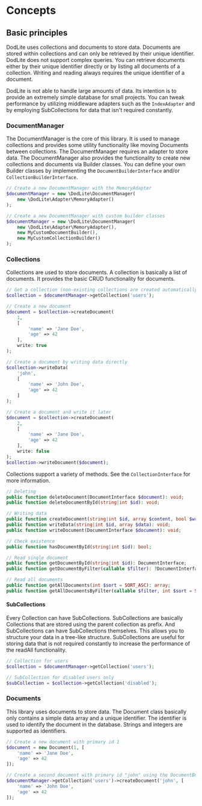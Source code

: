 # Concepts

## Basic principles

DodLite uses collections and documents to store data. Documents are stored within collections and can only be retrieved by their unique identifier. DodLite does not
support complex queries. You can retrieve documents either by their unique identifier directly or by listing all documents of a collection. Writing and reading always
requires the unique identifier of a document.

DodLite is not able to handle large amounts of data. Its intention is to provide an extremely simple database for small projects. You can tweak performance by utilizing
middleware adapters such as the `IndexAdapter` and by employing SubCollections for data that isn't required constantly.

### DocumentManager

The DocumentManager is the core of this library. It is used to manage collections and provides some utility functionality like moving Documents between collections.
The DocumentManager requires an adapter to store data. The DocumentManager also provides the functionality to create new collections and documents via Builder classes.
You can define your own Builder classes by implementing the `DocumentBuilderInterface` and/or `CollectionBuilderInterface`.

```php
// Create a new DocumentManager with the MemoryAdapter
$documentManager = new \DodLite\DocumentManager(
    new \DodLite\Adapter\MemoryAdapter()
);

// Create a new DocumentManager with custom builder classes
$documentManager = new \DodLite\DocumentManager(
    new \DodLite\Adapter\MemoryAdapter(),
    new MyCustomDocumentBuilder(),
    new MyCustomCollectionBuilder()
);
```

### Collections

Collections are used to store documents. A collection is basically a list of documents. It provides the basic CRUD functionality for documents.

```php
// Get a collection (non-existing collections are created automatically by writing the first document)
$collection = $documentManager->getCollection('users');

// Create a new document
$document = $collection->createDocument(
    1,
    [
        'name' => 'Jane Doe',
        'age' => 42
    ],
    write: true
);

// Create a document by writing data directly
$collection->writeData(
    'john',
    [
        'name' => 'John Doe',
        'age' => 42
    ]
);

// Create a document and write it later
$document = $collection->createDocument(
    2,
    [
        'name' => 'Jane Doe',
        'age' => 42
    ],
    write: false
);
$collection->writeDocument($document);
```

Collections support a variety of methods. See the `CollectionInterface` for more information.

```php
// Deleting
public function deleteDocument(DocumentInterface $document): void;
public function deleteDocumentById(string|int $id): void;

// Writing data
public function createDocument(string|int $id, array $content, bool $write = false): DocumentInterface;
public function writeData(string|int $id, array $data): void;
public function writeDocument(DocumentInterface $document): void;

// Check existence
public function hasDocumentById(string|int $id): bool;

// Read single document
public function getDocumentById(string|int $id): DocumentInterface;
public function getDocumentByFilter(callable $filter): ?DocumentInterface;

// Read all documents
public function getAllDocuments(int $sort = SORT_ASC): array;
public function getAllDocumentsByFilter(callable $filter, int $sort = SORT_ASC): array;
```

#### SubCollections

Every Collection can have SubCollections. SubCollections are basically Collections that are stored using the parent collection as prefix. And SubCollections can have
SubCollections themselves. This allows you to structure your data in a tree-like structure. SubCollections are useful for storing data that is not required constantly
to increase the performance of the readAll functionality.

```php
// Collection for users
$collection = $documentManager->getCollection('users');

// SubCollection for disabled users only
$subCollection = $collection->getCollection('disabled');
```

### Documents

This library uses documents to store data. The Document class basically only contains a simple data array and a unique identifier.
The identifier is used to identify the document in the database. Strings and integers are supported as identifiers.

```php
// Create a new document with primary id 1
$document = new Document(1, [
    'name' => 'Jane Doe',
    'age' => 42
]);

// Create a second document with primary id "john" using the DocumentBuilder of a collection
$documentManager->getCollection('users')->createDocument('john', [
    'name' => 'John Doe',
    'age' => 42
]);
```
